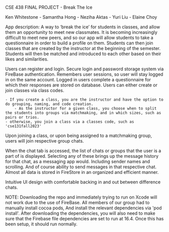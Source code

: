 CSE 438 FINAL PROJECT - Break The Ice

Ken Whitestone - Samantha Hong - Neziha Aktas - Yuri Liu - Elaine Choy

App description: A way to ‘break the ice’ for students in classes, and allow them an opportunity to meet new classmates. It is becoming increasingly difficult to meet new peers, and so our app will allow students to take a questionnaire in order to build a profile on them. Students can then join classes that are created by the instructor at the beginning of the semester. Students will then be matched and introduced to each other based on their likes and similarities. 

Users can register and login. Secure login and password storage system via FireBase authentication. Remembers user sessions, so user will stay logged in on the same account. 
Logged in users complete a questionnaire for which their responses are stored on database. 
Users can either create or join classes via class codes. 

	- If you create a class, you are the instructor and have the option to do grouping, naming, and code creation. 
		- As the instructor for a given class, you choose when to split the students into groups via matchmaking, and in which sizes, such as pairs or trios. 
	- otherwise, you join a class via a classes code, such as 'cse131fall2023'

Upon joining a class, or upon being assigned to a matchmaking group, users will join respective group chats. 

When the chat tab is accessed, the list of chats or groups that the user is a part of is displayed. Selecting any of these brings up the message history for that chat, as a messaging app would. Including sender names and scrolling. And of course ability to send messages in that respective chat. Almost all data is stored in FireStore in an organized and efficient manner. 

Intuitive UI design with comfortable backing in and out between difference chats. 

NOTE: Downloading the repo and immediately trying to run on Xcode will not work due to the use of FireBase. All members of our group had to manually install cocoa pods, 
And install the relevant dependencies via 'pod install'. After downloading the dependencies, you will also need to make sure that the Firebase file dependencies are set to run at 16.4.
Once this has been setup, it should run normally. 
